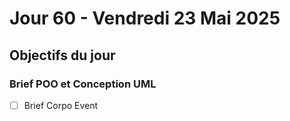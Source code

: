 # Jour 60 - Vendredi 23 Mai 2025

## Objectifs du jour

### Brief POO et Conception UML

- [ ] Brief Corpo Event
